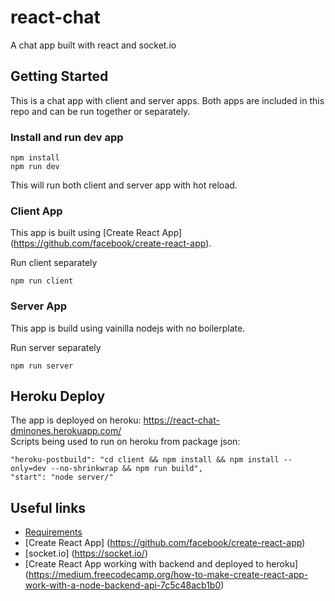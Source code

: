 # react-chat

A chat app built with react and socket.io

## Getting Started

This is a chat app with client and server apps. Both apps are included in this repo and can be run together or separately.

### Install and run dev app

```
npm install
npm run dev
```

This will run both client and server app with hot reload.

### Client App

This app is built using [Create React App] (https://github.com/facebook/create-react-app). 

Run client separately

```
npm run client
```

### Server App

This app is build using vainilla nodejs with no boilerplate. 

Run server separately

```
npm run server
```

## Heroku Deploy

The app is deployed on heroku: https://react-chat-dminones.herokuapp.com/  
Scripts being used to run on heroku from package json:

```
"heroku-postbuild": "cd client && npm install && npm install --only=dev --no-shrinkwrap && npm run build",
"start": "node server/"
```

## Useful links

- [Requirements](Chat.md)
- [Create React App] (https://github.com/facebook/create-react-app)
- [socket.io] (https://socket.io/)
- [Create React App working with backend and deployed to heroku] (https://medium.freecodecamp.org/how-to-make-create-react-app-work-with-a-node-backend-api-7c5c48acb1b0)
